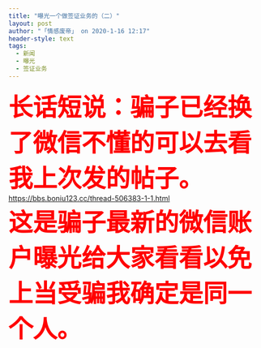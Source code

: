```yaml
---
title: "曝光一个做签证业务的（二）"
layout: post
author: "「情感废帝」 on 2020-1-16 12:17"
header-style: text
tags:
  - 新闻
  - 曝光
  - 签证业务
---
```


<head></head>
<body>
 <strong><font size="7"><font color="#ff0000">长话短说：骗子已经换了微信不懂的可以去看我上次发的帖子。 </font></font></strong>
 <a href="https://bbs.boniu123.cc/thread-506383-1-1.html" target="_blank">https://bbs.boniu123.cc/thread-506383-1-1.html</a>
 <br> 
 <strong><font size="7"><font color="#ff0000">这是骗子最新的微信账户曝光给大家看看以免上当受骗我确定是同一个人。</font></font></strong>
 <br>
</body>


